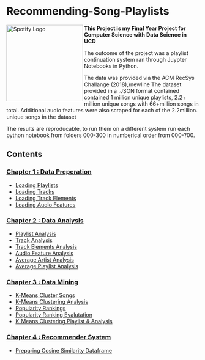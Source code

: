 # Recommending-Song-Playlists

<a href="https://github.com/michaelmallon/Recommending-Song-Playlists"><img src="https://www.google.com/url?sa=i&rct=j&q=&esrc=s&source=images&cd=&ved=2ahUKEwjfprDF_bHhAhU6RxUIHR4KCIwQjRx6BAgBEAQ&url=https%3A%2F%2Fnewsroom.spotify.com%2Fmedia-kit%2Flogo-and-brand-assets%2F&psig=AOvVaw1ZUCkz7_LUCwUHyc-GSTwP&ust=1554314143417428" align="left" alt="Spotify Logo" height="200" /></a>


**This Project is my Final Year Project for Computer Science with Data Science in UCD**

The outcome of the project was a playlist continuation system ran through Juypter Notebooks in Python.

The data was provided via the ACM RecSys Challange (2018),\newline The dataset provided in a .JSON format contained contained 1 million unique playlists, 2.2+ million unique songs with 66+million songs in total. Additional audio features were also scraped for each of the 2.2million. unique songs in the dataset

The results are reproducable, to run them on a different system run each python notebook from folders 000-300 in numberical order from 000-?00.

## Contents

<!-- START_TOC -->

### [Chapter 1 : Data Preperation](000_Preperation)

* [Loading Playlists](000_Preperation/100_load_Playlist.ipynb)
* [Loading Tracks](000_Preperation/110_load_Tracks.ipynb)
* [Loading Track Elements](000_Preperation/120_load_Track_elems.ipynb)
* [Loading Audio Features](000_Preperation/130_load_Audio_features.ipynb)



### [Chapter 2 : Data Analysis](100_Analysis)

* [Playlist Analysis](100_Analysis/100_Playlist_Analysis.ipynb)
* [Track Analysis](100_Analysis/110_Track_Analysis.ipynb)
* [Track Elements Analysis](100_Analysis/120_Track_elems_Analysis.ipynb)
* [Audio Feature Analysis](100_Analysis/130_Audio_feature_Analysis.ipynb)
* [Average Artist Analysis](100_Analysis/200_Average_Artist.ipynb)
* [Average Playlist Analysis](100_Analysis/210_Average_Playlist.ipynb)

### [Chapter 3 : Data Mining](200_Data_Mining)

* [K-Means Cluster Songs](200_Data_Mining/100_KMeans_Clustering.ipynb)
* [K-Means Clustering Analysis](200_Data_Mining/110_KMeans_Clustering_Analysis.ipynb)
* [Popularity Rankings](200_Data_Mining/200_Popularity_Rankings.ipynb)
* [Popularity Ranking Evalutation](200_Data_Mining/210_Popularity_Ranking_Evaluation.ipynb)
* [K-Means Clustering Playlist & Analysis](200_Data_Mining/300_Playlist_Cluster.ipynb)

### [Chapter 4 : Recommender System](300_Recommender_System)

* [Preparing Cosine Similarity Dataframe](300_Recommender_System/000_Cosine_Dataframe.ipynb)

